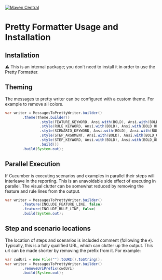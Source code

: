 [![Maven Central](https://img.shields.io/maven-central/v/io.cucumber/pretty-formatter.svg?label=Maven%20Central)](https://search.maven.org/search?q=g:io.cucumber%20AND%20a:pretty-formatter)

Pretty Formatter Usage and Installation
=======================================

## Installation

⚠️ This is an internal package; you don't need to install it in order to use the Pretty Formatter.

## Theming

The messages to pretty writer can be configured with a custom theme. For example to remove all colors.

```java
var writer = MessagesToPrettyWriter.builder()
        .theme(Theme.builder()
                .style(FEATURE_KEYWORD, Ansi.with(BOLD), Ansi.with(BOLD_OFF))
                .style(RULE_KEYWORD, Ansi.with(BOLD), Ansi.with(BOLD_OFF))
                .style(SCENARIO_KEYWORD, Ansi.with(BOLD), Ansi.with(BOLD_OFF))
                .style(STEP_ARGUMENT, Ansi.with(BOLD), Ansi.with(BOLD_OFF))
                .style(STEP_KEYWORD, Ansi.with(BOLD), Ansi.with(BOLD_OFF))
                .build())
        .build(System.out);
```

## Parallel Execution

If Cucumber is executing scenarios and examples in parallel their steps will
interleave in the reporting. This is an unavoidable side effect of executing in
parallel. The visual clutter can be somewhat reduced by removing the feature and
rule lines from the output.

```java
var writer = MessagesToPrettyWriter.builder()
        .feature(INCLUDE_FEATURE_LINE, false)
        .feature(INCLUDE_RULE_LINE, false)
        .build(System.out);
```

## Step and scenario locations

The location of steps and scenarios is included comment (following the `#`).
Typically, this is a fully qualified URL, which can clutter up the output. This
url can be made shorter by removing the prefix from it. For example:

```java
var cwdUri = new File("").toURI().toString();
var writer = MessagesToPrettyWriter.builder()
        .removeUriPrefix(cwdUri)
        .build(System.out);
```
